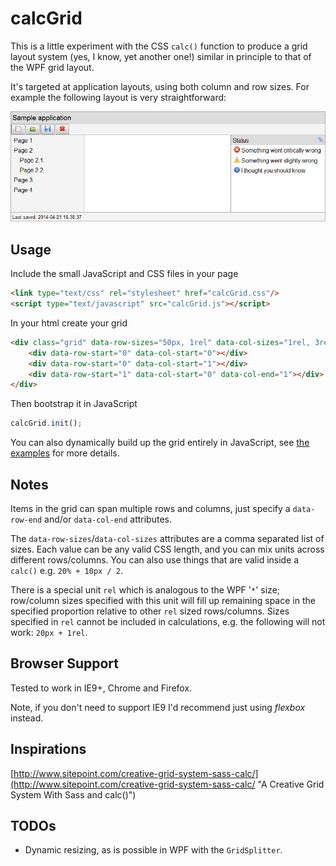calcGrid
========

This is a little experiment with the CSS ```calc()``` function to produce a grid layout system (yes, I know, yet another one!) similar in principle to that of the WPF grid layout.

It's targeted at application layouts, using both column and row sizes. For example the following layout is very straightforward:

![sample application screenshot](examples/images/app.png)

Usage
-----

Include the small JavaScript and CSS files in your page

```html
<link type="text/css" rel="stylesheet" href="calcGrid.css"/>
<script type="text/javascript" src="calcGrid.js"></script>
``` 

In your html create your grid

```html
<div class="grid" data-row-sizes="50px, 1rel" data-col-sizes="1rel, 3rel">
    <div data-row-start="0" data-col-start="0"></div>
    <div data-row-start="0" data-col-start="1"></div>
    <div data-row-start="1" data-col-start="0" data-col-end="1"></div>
</div>
```

Then bootstrap it in JavaScript

```js
calcGrid.init();
```

You can also dynamically build up the grid entirely in JavaScript, see [the examples](examples/) for more details.

Notes
-----

Items in the grid can span multiple rows and columns, just specify a ```data-row-end``` and/or ```data-col-end``` attributes.

The ```data-row-sizes```/```data-col-sizes``` attributes are a comma separated list of sizes. Each value can be any valid CSS length, and you can mix units across different rows/columns. You can also use things that are valid inside a ```calc()``` e.g. ```20% + 10px / 2```.

There is a special unit ```rel``` which is analogous to the WPF '```*```' size; row/column sizes specified with this unit will fill up remaining space in the specified proportion relative to other ```rel``` sized rows/columns.  Sizes specified in ```rel``` cannot be included in calculations, e.g. the following will not work: ```20px + 1rel```.

Browser Support
---------------
Tested to work in IE9+, Chrome and Firefox.

Note, if you don't need to support IE9 I'd recommend just using *flexbox* instead.

Inspirations
------------
[http://www.sitepoint.com/creative-grid-system-sass-calc/](http://www.sitepoint.com/creative-grid-system-sass-calc/ "A Creative Grid System With Sass and calc()")

TODOs
-----
* Dynamic resizing, as is possible in WPF with the ```GridSplitter```.
